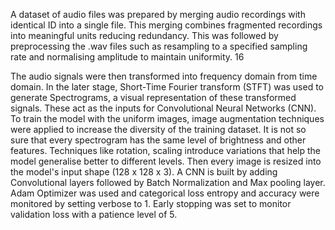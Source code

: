 A dataset of audio files was prepared by merging audio recordings with identical ID into a 
single file. This merging combines fragmented recordings into meaningful units reducing 
redundancy. This was followed by preprocessing the .wav files such as resampling to a 
specified sampling rate and normalising amplitude to maintain uniformity. 
16 
 
The audio signals were then transformed into frequency domain from time domain. In the later 
stage, Short-Time Fourier transform (STFT) was used to generate Spectrograms, a visual 
representation of these transformed signals. These act as the inputs for Convolutional Neural 
Networks (CNN). To train the model with the uniform images, image augmentation techniques 
were applied to increase the diversity of the training dataset. It is not so sure that every 
spectrogram has the same level of brightness and other features. Techniques like rotation, 
scaling introduce variations that help the model generalise better to different levels. Then every 
image is resized into the model's input shape (128 x 128 x 3). A CNN is built by adding 
Convolutional layers followed by Batch Normalization and Max pooling layer. Adam 
Optimizer was used and categorical loss entropy and accuracy were monitored by setting 
verbose to 1. Early stopping was set to monitor validation loss with a patience level of 5.
